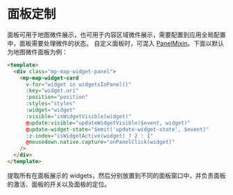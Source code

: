 # 面板定制

面板可用于地图微件展示，也可用于内容区域微件展示，需要配置到应用全局配置中，面板需要处理微件的状态。
自定义面板时，可混入 [PanelMixin](/zh/api/reference/panel-mixin.html)。下面以默认为地图微件面板为例：

```html
<template>
  <div class="mp-map-widget-panel">
    <mp-map-widget-card
      v-for="widget in widgetsInPanel()"
      :key="widget.uri"
      :position="position"
      :styles="styles"
      :widget="widget"
      :visible="isWidgetVisible(widget)"
      @update:visible="updateWidgetVisible($event, widget)"
      @update-widget-state="$emit('update-widget-state', $event)"
      :z-index="isWidgetActive(widget) ? 2 : 1"
      @mousedown.native.capture="onPanelClick(widget)"
    />
  </div>
</template>
```

提取所有在面板展示的 widgets，然后分别放置到不同的面板窗口中，并负责面板的激活、面板的开关以及面板的定位。
